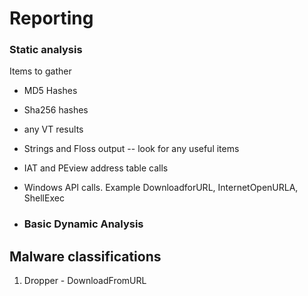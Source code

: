 # Reporting

### Static analysis

Items to gather
- MD5 Hashes
- Sha256 hashes
- any VT results
- Strings and Floss output -- look for any useful items
- IAT and PEview address table calls
- Windows API calls. Example DownloadforURL, InternetOpenURLA, ShellExec

- ### Basic Dynamic Analysis


## Malware classifications
1. Dropper - DownloadFromURL
